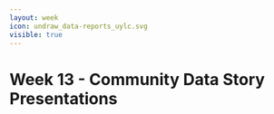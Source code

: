 ```yaml
---
layout: week
icon: undraw_data-reports_uylc.svg
visible: true
---
```


# Week 13 - Community Data Story Presentations